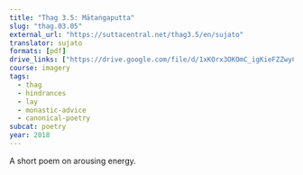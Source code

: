 ```yaml
---
title: "Thag 3.5: Mātaṅgaputta"
slug: "thag.03.05"
external_url: "https://suttacentral.net/thag3.5/en/sujato"
translator: sujato
formats: [pdf]
drive_links: ["https://drive.google.com/file/d/1xKOrx3OKOmC_igKieFZZwyCTjaRh8xkn"]
course: imagery
tags:
  - thag
  - hindrances
  - lay
  - monastic-advice
  - canonical-poetry
subcat: poetry
year: 2018
---
```


A short poem on arousing energy.
